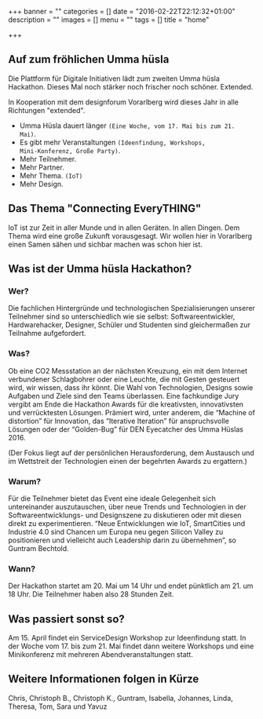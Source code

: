 +++
banner = ""
categories = []
date = "2016-02-22T22:12:32+01:00"
description = ""
images = []
menu = ""
tags = []
title = "home"

+++


## Auf zum fröhlichen Umma hüsla

Die Plattform für Digitale Initiativen lädt zum zweiten Umma hüsla Hackathon. Dieses Mal noch stärker noch frischer noch schöner. Extended. 

In Kooperation mit dem designforum Vorarlberg wird dieses Jahr in alle Richtungen "extended". 

* Umma Hüsla dauert länger <code>(Eine Woche, vom 17. Mai bis zum 21. Mai)</code>. 
* Es gibt mehr Veranstaltungen <code>(Ideenfindung, Workshops, Mini-Konferenz, Große Party)</code>. 
* Mehr Teilnehmer. 
* Mehr Partner. 
* Mehr Thema. <code>(IoT)</code>
* Mehr Design.

## Das Thema "Connecting EveryTHING"

IoT ist zur Zeit in aller Munde und in allen Geräten. In allen Dingen. Dem Thema wird eine große Zukunft vorausgesagt. Wir wollen hier in Vorarlberg einen Samen sähen und sichbar machen was schon hier ist.

## Was ist der Umma hüsla Hackathon?

### Wer?

Die fachlichen Hintergründe und technologischen Spezialisierungen unserer Teilnehmer sind so unterschiedlich wie sie selbst: Softwareentwickler, Hardwarehacker, Designer, Schüler und Studenten sind gleichermaßen zur Teilnahme aufgefordert.

### Was?

Ob eine CO2 Messstation an der nächsten Kreuzung, ein mit dem Internet verbundener Schlagbohrer oder eine Leuchte, die mit Gesten gesteuert wird, wir wissen, dass ihr könnt. Die Wahl von Technologien, Designs sowie Aufgaben und Ziele sind den Teams überlassen. Eine fachkundige Jury vergibt am Ende die Hackathon Awards für die kreativsten, innovativsten und verrücktesten Lösungen. Prämiert wird, unter anderem, die “Machine of distortion” für Innovation, das “Iterative Iteration” für anspruchsvolle Lösungen oder der “Golden-Bug” für DEN Eyecatcher des Umma Hüslas 2016. 

(Der Fokus liegt auf der persönlichen Herausforderung, dem Austausch und im Wettstreit der Technologien einen der begehrten Awards zu ergattern.)

### Warum?

Für die Teilnehmer bietet das Event eine ideale Gelegenheit sich untereinander auszutauschen, über neue Trends und Technologien in der Softwareentwicklungs- und Designszene zu diskutieren oder mit diesen direkt zu experimentieren. “Neue Entwicklungen wie IoT, SmartCities und Industrie 4.0 sind Chancen um Europa neu gegen Silicon Valley zu positionieren und vielleicht auch Leadership darin zu übernehmen”, so Guntram Bechtold.

### Wann?

Der Hackathon startet am 20. Mai um 14 Uhr und endet pünktlich am 21. um 18 Uhr. Die Teilnehmer haben also 28 Stunden Zeit.

## Was passiert sonst so?

Am 15. April findet ein ServiceDesign Workshop zur Ideenfindung statt. In der Woche vom 17. bis zum 21. Mai findet dann weitere Workshops und eine Minikonferenz mit mehreren Abendveranstaltungen statt.

## Weitere Informationen folgen in Kürze

Chris, Christoph B., Christoph K., Guntram, Isabella, Johannes, Linda, Theresa, Tom, Sara und Yavuz